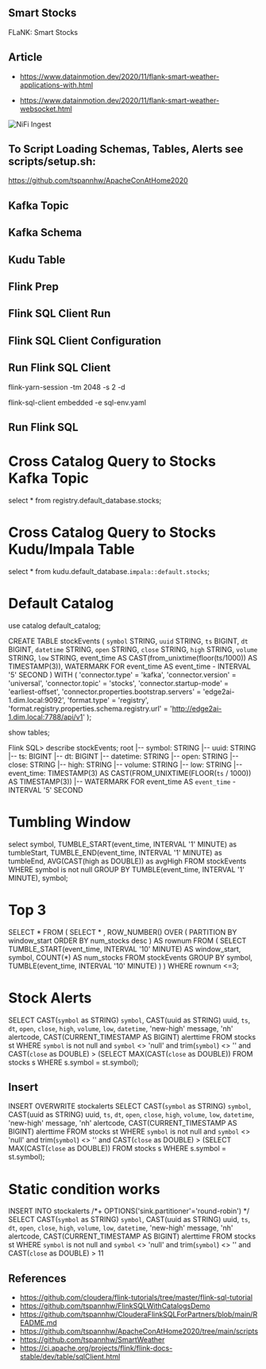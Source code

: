 ## Smart Stocks
FLaNK:   Smart Stocks


## Article

* https://www.datainmotion.dev/2020/11/flank-smart-weather-applications-with.html

* https://www.datainmotion.dev/2020/11/flank-smart-weather-websocket.html

![NiFi Ingest](https://1.bp.blogspot.com/-yWoOZkKZWCw/X5r3YQS3UAI/AAAAAAAAbzs/f16NAAkUbwQP-KIst28Tpj5J6KbOZcj6ACLcBGAsYHQ/w472-h640/weatheringest.png)

## To Script Loading Schemas, Tables, Alerts see scripts/setup.sh:

https://github.com/tspannhw/ApacheConAtHome2020

## Kafka Topic

## Kafka Schema

## Kudu Table

## Flink Prep

## Flink SQL Client Run

## Flink SQL Client Configuration

## Run Flink SQL Client

flink-yarn-session -tm 2048 -s 2 -d

flink-sql-client embedded -e sql-env.yaml

## Run Flink SQL

# Cross Catalog Query to Stocks Kafka Topic

select * from registry.default_database.stocks;

# Cross Catalog Query to Stocks Kudu/Impala Table

select * from kudu.default_database.`impala::default.stocks`;

# Default Catalog

use catalog default_catalog;

CREATE TABLE stockEvents ( 
`symbol` STRING, `uuid` STRING, `ts` BIGINT, `dt` BIGINT, `datetime` STRING, 
`open` STRING, `close` STRING, `high` STRING, `volume` STRING, `low` STRING, 
event_time AS CAST(from_unixtime(floor(ts/1000)) AS TIMESTAMP(3)), 
WATERMARK FOR event_time AS event_time - INTERVAL '5' SECOND ) 
WITH ( 
'connector.type' = 'kafka', 'connector.version' = 'universal', 
'connector.topic' = 'stocks', 'connector.startup-mode' = 'earliest-offset',
'connector.properties.bootstrap.servers' = 'edge2ai-1.dim.local:9092', 
'format.type' = 'registry', 
'format.registry.properties.schema.registry.url' = 'http://edge2ai-1.dim.local:7788/api/v1' );

show tables;

Flink SQL> describe stockEvents;
root
 |-- symbol: STRING
 |-- uuid: STRING
 |-- ts: BIGINT
 |-- dt: BIGINT
 |-- datetime: STRING
 |-- open: STRING
 |-- close: STRING
 |-- high: STRING
 |-- volume: STRING
 |-- low: STRING
 |-- event_time: TIMESTAMP(3) AS CAST(FROM_UNIXTIME(FLOOR(`ts` / 1000)) AS TIMESTAMP(3))
 |-- WATERMARK FOR event_time AS `event_time` - INTERVAL '5' SECOND


# Tumbling Window

select symbol, TUMBLE_START(event_time, INTERVAL '1' MINUTE) as tumbleStart, TUMBLE_END(event_time, INTERVAL '1' MINUTE) as tumbleEnd, AVG(CAST(high as DOUBLE)) as avgHigh FROM stockEvents WHERE symbol is not null GROUP BY TUMBLE(event_time, INTERVAL '1' MINUTE), symbol;


# Top 3

SELECT * FROM ( SELECT * , ROW_NUMBER() OVER ( PARTITION BY window_start ORDER BY num_stocks desc ) AS rownum FROM ( SELECT TUMBLE_START(event_time, INTERVAL '10' MINUTE) AS window_start, symbol, COUNT(*) AS num_stocks FROM stockEvents GROUP BY symbol, TUMBLE(event_time, INTERVAL '10' MINUTE) ) ) WHERE rownum <=3;

# Stock Alerts


SELECT CAST(`symbol` as STRING) `symbol`, 
CAST(uuid as STRING) uuid,
`ts`,
`dt`,
     `open`,
     `close`,
     `high`,
     `volume`,
     `low`,
     `datetime`,
     'new-high' message,
     'nh' alertcode,
      CAST(CURRENT_TIMESTAMP AS BIGINT) alerttime
FROM stocks st
WHERE
    `symbol` is not null and `symbol` <> 'null' and trim(`symbol`) <> '' and 
    CAST(`close` as DOUBLE) >
    (SELECT MAX(CAST(`close` as DOUBLE)) FROM stocks s WHERE s.symbol = st.symbol);
    
## Insert

INSERT OVERWRITE stockalerts 
SELECT CAST(`symbol` as STRING) `symbol`, 
CAST(uuid as STRING) uuid,
`ts`,
`dt`,
     `open`,
     `close`,
     `high`,
     `volume`,
     `low`,
     `datetime`,
     'new-high' message,
     'nh' alertcode,
      CAST(CURRENT_TIMESTAMP AS BIGINT) alerttime
FROM stocks st
WHERE
    `symbol` is not null and `symbol` <> 'null' and trim(`symbol`) <> '' and 
    CAST(`close` as DOUBLE) >
    (SELECT MAX(CAST(`close` as DOUBLE)) FROM stocks s WHERE s.symbol = st.symbol);
    
# Static condition works

INSERT INTO stockalerts 
/*+ OPTIONS('sink.partitioner'='round-robin') */
SELECT CAST(`symbol` as STRING) `symbol`, 
CAST(uuid as STRING) uuid,
`ts`,
`dt`,
     `open`,
     `close`,
     `high`,
     `volume`,
     `low`,
     `datetime`,
     'new-high' message,
     'nh' alertcode,
      CAST(CURRENT_TIMESTAMP AS BIGINT) alerttime
FROM stocks st
WHERE
    `symbol` is not null and `symbol` <> 'null' and trim(`symbol`) <> '' and 
    CAST(`close` as DOUBLE) > 11
    
    
## References

* https://github.com/cloudera/flink-tutorials/tree/master/flink-sql-tutorial
* https://github.com/tspannhw/FlinkSQLWithCatalogsDemo
* https://github.com/tspannhw/ClouderaFlinkSQLForPartners/blob/main/README.md
* https://github.com/tspannhw/ApacheConAtHome2020/tree/main/scripts
* https://github.com/tspannhw/SmartWeather
* https://ci.apache.org/projects/flink/flink-docs-stable/dev/table/sqlClient.html
